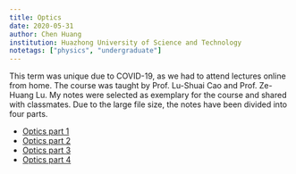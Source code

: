 ```yaml
---
title: Optics
date: 2020-05-31
author: Chen Huang
institution: Huazhong University of Science and Technology
notetags: ["physics", "undergraduate"]
---
```


This term was unique due to COVID-19, as we had to attend lectures online from home. The course was taught by Prof. Lu-Shuai Cao and Prof. Ze-Huang Lu. My notes
were selected as exemplary for the course and shared with classmates. Due to the large file size, the notes have been divided into four parts.

- [Optics part 1](optics/pdf/optics-part1.pdf)
- [Optics part 2](optics/pdf/optics-part2.pdf)
- [Optics part 3](optics/pdf/optics-part3.pdf)
- [Optics part 4](optics/pdf/optics-part4.pdf)
